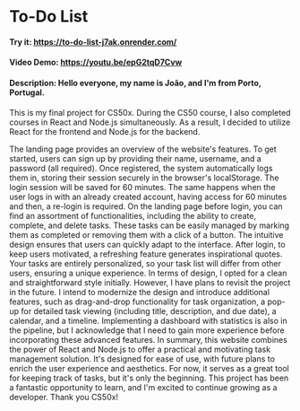 # To-Do List

#### Try it:  <https://to-do-list-j7ak.onrender.com/>
#### Video Demo:  <https://youtu.be/epG2tqD7Cvw>
#### Description: Hello everyone, my name is João, and I'm from Porto, Portugal. 
This is my final project for CS50x. 
During the CS50 course, I also completed courses in React and Node.js simultaneously. As a result, I decided to utilize React for the frontend and Node.js for the backend. 

The landing page provides an overview of the website's features. 
To get started, users can sign up by providing their name, username, and a password (all required). 
Once registered, the system automatically logs them in, storing their session securely in the browser's localStorage. 
The login session will be saved for 60 minutes. The same happens when the user logs in with an already created account, having access for 60 minutes and then, a re-login is required. 
On the landing page before login, you can find an assortment of functionalities, including the ability to create, complete, and delete tasks. 
These tasks can be easily managed by marking them as completed or removing them with a click of a button. 
The intuitive design ensures that users can quickly adapt to the interface. 
After login, to keep users motivated, a refreshing feature generates inspirational quotes. Your tasks are entirely personalized, so your task list will differ from other users, ensuring a unique experience. 
In terms of design, I opted for a clean and straightforward style initially. However, I have plans to revisit the project in the future. I intend to modernize the design and introduce additional features, such as drag-and-drop functionality for task organization, a pop-up for detailed task viewing (including title, description, and due date), a calendar, and a timeline. Implementing a dashboard with statistics is also in the pipeline, but I acknowledge that I need to gain more experience before incorporating these advanced features. In summary, this website combines the power of React and Node.js to offer a practical and motivating task management solution. It's designed for ease of use, with future plans to enrich the user experience and aesthetics. For now, it serves as a great tool for keeping track of tasks, but it's only the beginning. This project has been a fantastic opportunity to learn, and I'm excited to continue growing as a developer. Thank you CS50x!

